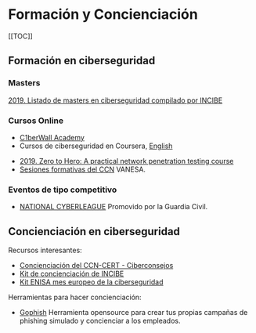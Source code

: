 # Formación y Concienciación

[[TOC]]

## Formación en ciberseguridad

### Masters
[2019. Listado de masters en ciberseguridad compilado por INCIBE](https://www.incibe.es/sites/default/files/paginas/talento/catalogos-formacion/catalogo-masteres-ciberseguridad-feb2019.pdf)

### Cursos Online
- [C1berWall Academy](https://www.ecteg.eu/c1b3rwall-academy-es/)
- Cursos de ciberseguridad en Coursera, [English](https://www.coursera.org/courses?query=cybersecurity)
<!--
- [2020. Become an Azure Sentinel Ninja: The complete level 400 training](https://techcommunity.microsoft.com/t5/azure-sentinel/become-an-azure-sentinel-ninja-the-complete-level-400-training/ba-p/1246310)
-->
- [2019. Zero to Hero: A practical network penetration testing course](https://www.youtube.com/playlist?list=PLLKT__MCUeiwBa7d7F_vN1GUwz_2TmVQj)
- [Sesiones formativas del CCN](https://vanesa.ccn-cert.cni.es/userportal/#/home/main) VANESA.

### Eventos de tipo competitivo
- [NATIONAL CYBERLEAGUE](https://www.nationalcyberleague.es/) Promovido por la Guardia Civil.


## Concienciación en ciberseguridad

Recursos interesantes:
- [Concienciación del CCN-CERT - Ciberconsejos](https://www.ccn.cni.es/index.php/es/ciberconsejos)
- [Kit de concienciación de INCIBE](https://www.incibe.es/protege-tu-empresa/kit-concienciacion)
- [Kit ENISA mes europeo de la ciberseguridad](https://cybersecuritymonth.eu/press-campaign-toolbox)

Herramientas para hacer concienciación:
- [Gophish](https://getgophish.com/) Herramienta opensource para crear tus propias campañas de phishing simulado y concienciar a los empleados.

